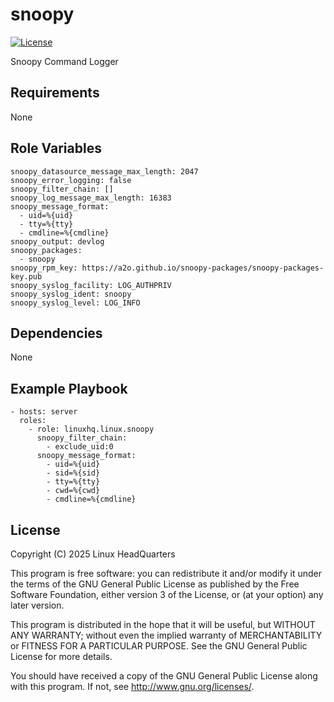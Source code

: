 # snoopy

[![License](https://img.shields.io/badge/license-GPLv3-lightgreen)](https://www.gnu.org/licenses/gpl-3.0.en.html#license-text)

Snoopy Command Logger

## Requirements

None

## Role Variables

    snoopy_datasource_message_max_length: 2047
    snoopy_error_logging: false
    snoopy_filter_chain: []
    snoopy_log_message_max_length: 16383
    snoopy_message_format:
      - uid=%{uid}
      - tty=%{tty}
      - cmdline=%{cmdline}
    snoopy_output: devlog
    snoopy_packages:
      - snoopy
    snoopy_rpm_key: https://a2o.github.io/snoopy-packages/snoopy-packages-key.pub
    snoopy_syslog_facility: LOG_AUTHPRIV
    snoopy_syslog_ident: snoopy
    snoopy_syslog_level: LOG_INFO

## Dependencies

None

## Example Playbook

    - hosts: server
      roles:
        - role: linuxhq.linux.snoopy
          snoopy_filter_chain:
            - exclude_uid:0
          snoopy_message_format:
            - uid=%{uid}
            - sid=%{sid}
            - tty=%{tty}
            - cwd=%{cwd}
            - cmdline=%{cmdline}

## License

Copyright (C) 2025 Linux HeadQuarters

This program is free software: you can redistribute it and/or modify
it under the terms of the GNU General Public License as published by
the Free Software Foundation, either version 3 of the License, or
(at your option) any later version.

This program is distributed in the hope that it will be useful,
but WITHOUT ANY WARRANTY; without even the implied warranty of
MERCHANTABILITY or FITNESS FOR A PARTICULAR PURPOSE. See the
GNU General Public License for more details.

You should have received a copy of the GNU General Public License
along with this program. If not, see <http://www.gnu.org/licenses/>.
